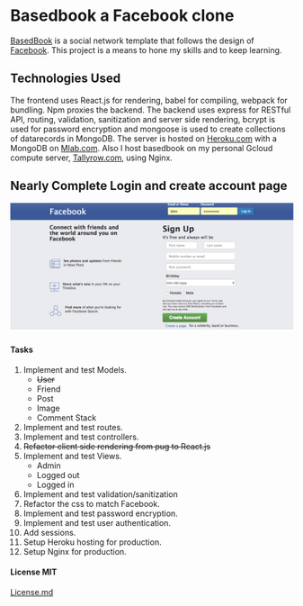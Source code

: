 # Basedbook a Facebook clone
[BasedBook](https://basedbook.herokuapp.com) is a social network template that follows the design of [Facebook](https://www.facebook.com). This project is a means to hone my skills and to keep learning.

## Technologies Used
The frontend uses React.js for rendering, babel for compiling, webpack for bundling. Npm proxies the backend. The backend uses express for RESTful API, routing, validation, sanitization and server side rendering, bcrypt is used for password encryption and mongoose is used to create collections of datarecords in MongoDB. The server is hosted on [Heroku.com](https://www.heroku.com/) with a MongoDB on [Mlab.com](https://mlab.com/). Also I host basedbook on my personal Gcloud compute server, [Tallyrow.com](https://www.tallyrow.com), using Nginx.

## Nearly Complete Login and create account page
![BasedBook, Facebook Clone](/public/images/FacebookClone.png)

#### Tasks
1. Implement and test Models.
    * ~~User~~
    * Friend
    * Post
    * Image
    * Comment Stack
2. Implement and test routes.
3. Implement and test controllers.
4. ~~Refactor client side rendering from pug to React.js~~ 
5. Implement and test Views.
    * Admin
    * Logged out
    * Logged in
6. Implement and test validation/sanitization
6. Refactor the css to match Facebook.
8. Implement and test password encryption.
9. Implement and test user authentication.
10. Add sessions.
11. Setup Heroku hosting for production.
12. Setup Nginx for production.

#### License MIT
[License.md](/LICENSE.md)